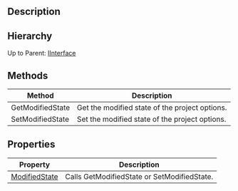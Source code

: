## Description

## Hierarchy
Up to Parent: [IInterface](IInterface)

## Methods
| Method | Description |
| ------------- | ------------- |
| GetModifiedState | Get the modified state of the project options. | 
| SetModifiedState | Set the modified state of the project options. |

## Properties
| Property | Description |
| ------------- | ------------- |
| [ModifiedState](IOTAProjectOptions70_ModifiedState) | Calls GetModifiedState or SetModifiedState.|
